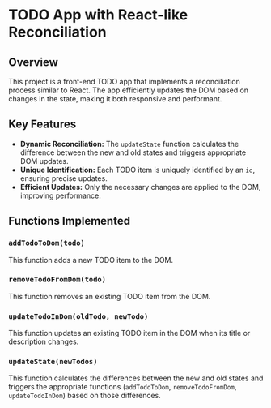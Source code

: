 # TODO App with React-like Reconciliation

## Overview

This project is a front-end TODO app that implements a reconciliation process similar to React. The app efficiently updates the DOM based on changes in the state, making it both responsive and performant.

## Key Features

- **Dynamic Reconciliation:** The `updateState` function calculates the difference between the new and old states and triggers appropriate DOM updates.
- **Unique Identification:** Each TODO item is uniquely identified by an `id`, ensuring precise updates.
- **Efficient Updates:** Only the necessary changes are applied to the DOM, improving performance.

## Functions Implemented

### `addTodoToDom(todo)`
This function adds a new TODO item to the DOM.

### `removeTodoFromDom(todo)`
This function removes an existing TODO item from the DOM.

### `updateTodoInDom(oldTodo, newTodo)`
This function updates an existing TODO item in the DOM when its title or description changes.

### `updateState(newTodos)`
This function calculates the differences between the new and old states and triggers the appropriate functions (`addTodoToDom`, `removeTodoFromDom`, `updateTodoInDom`) based on those differences.
